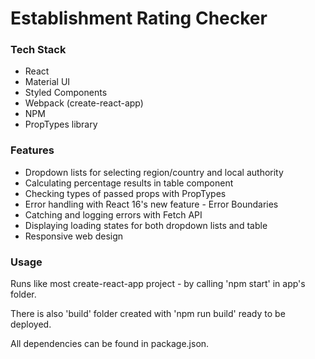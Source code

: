 # Establishment Rating Checker

### Tech Stack

  - React
  - Material UI
  - Styled Components
  - Webpack (create-react-app)
  - NPM
  - PropTypes library

### Features

- Dropdown lists for selecting region/country and local authority
- Calculating percentage results in table component
- Checking types of passed props with PropTypes
- Error handling with React 16's new feature - Error Boundaries
- Catching and logging errors with Fetch API
- Displaying loading states for both dropdown lists and table
- Responsive web design

### Usage

Runs like most create-react-app project - by calling 'npm start' in app's folder.

There is also 'build' folder created with 'npm run build' ready to be deployed.

All dependencies can be found in package.json.